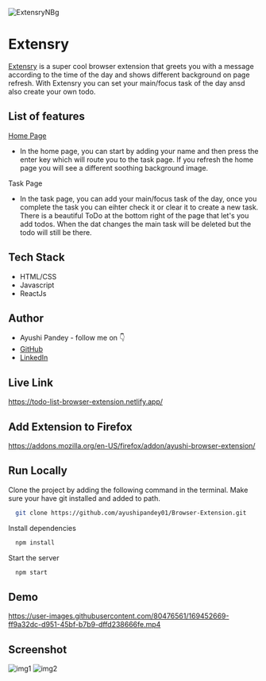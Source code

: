 ![ExtensryNBg](https://user-images.githubusercontent.com/80476561/169452249-63670a4d-42e1-45b5-a9b8-fe31b5c21da7.png)


# Extensry

[Extensry](https://todo-list-browser-extension.netlify.app/) is a super cool browser extension that greets you with a message according to the time of the day and shows different background on page refresh. With Extensry you can set your main/focus task of the day ansd also create your own todo.


## List of features
[Home Page](https://todo-list-browser-extension.netlify.app/)
- In the home page, you can start by adding your name and then press the enter key which will route you to the task page. If you refresh the home page you will see a different soothing background image.

Task Page
-   In the task page, you can add your main/focus task of the day, once you complete the task you can eihter check it or clear it to create a new task. There is a beautiful ToDo at the bottom right of the page that let's you add todos. When the dat changes the main task will be deleted but the todo will still be there.


## Tech Stack

- HTML/CSS
- Javascript
- ReactJs

## Author

-   Ayushi Pandey - follow me on 👇
-   [GitHub](https://github.com/ayushipandey01)
-   [LinkedIn](https://www.linkedin.com/in/ayushi-pandey-1a4775149)

## Live Link

https://todo-list-browser-extension.netlify.app/

## Add Extension to Firefox

https://addons.mozilla.org/en-US/firefox/addon/ayushi-browser-extension/


## Run Locally

Clone the project by adding the following command in the terminal.
Make sure your have git installed and added to path.

```bash
  git clone https://github.com/ayushipandey01/Browser-Extension.git
```
<!-- 
Go to the project directory

```bash
  cd extensry
``` -->

Install dependencies

```bash
  npm install
```

Start the server

```bash
  npm start
```

## Demo

https://user-images.githubusercontent.com/80476561/169452669-ff9a32dc-d951-45bf-b7b9-dffd238666fe.mp4

## Screenshot
![img1](https://user-images.githubusercontent.com/40225444/228015534-fc1707f4-b392-4b62-988f-df51e001f6d8.png)
![img2](https://user-images.githubusercontent.com/40225444/228015745-2a25ed8d-6c95-41c2-b818-08b16dc19067.png)



